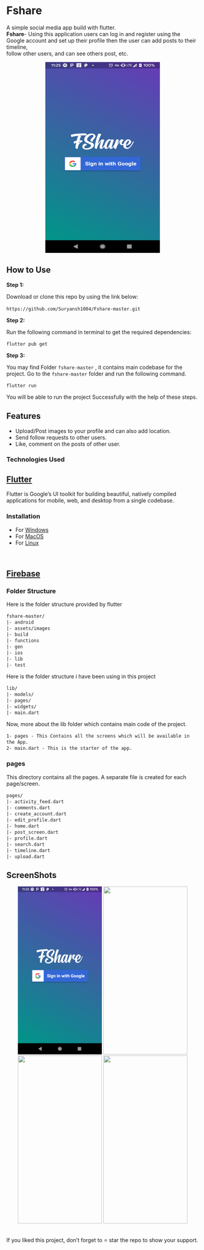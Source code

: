 # Fshare
A simple social media app build with flutter.</br>
**Fshare**- Using this application users can log in and register using the Google account and set up their profile then the user can add posts to their timeline,</br>
follow other users,  and can see others post, etc. </br>

<p align="center">
<img src="./fshare-master/assets/images/login.jpg" width="300" height="500"></br></p>


## How to Use 

**Step 1:**

Download or clone this repo by using the link below:

```https://github.com/Suryansh1004/Fshare-master.git```

**Step 2:**

Run the following command in terminal to get the required dependencies: 

```
flutter pub get 
```

**Step 3:**

You may find Folder `fshare-master` , it contains main codebase for the project. 
Go to the `fshare-master` folder and run the following command.

``` 
flutter run
```
You will be able to run the project Successfully with the help of these steps.

## Features

 - Upload/Post images to your profile and can also add location.
 - Send follow requests to other users.
 - Like, comment on the posts of other user.


### Technologies Used

## [Flutter](https://flutter.dev/) </br>
 Flutter is Google’s UI toolkit for building beautiful, natively compiled applications for mobile, web, and desktop from a single codebase.

### Installation
 -   For [Windows](https://flutter.dev/docs/get-started/install/windows)
 -   For [MacOS](https://flutter.dev/docs/get-started/install/macos)
 -   For [Linux](https://flutter.dev/docs/get-started/install/linux)
 </br>

## [Firebase](https://firebase.google.com/)

### Folder Structure
Here is the folder structure provided by flutter

```
fshare-master/
|- android
|- assets/images
|- build
|- functions
|- gen
|- ios
|- lib
|- test
```

Here is the folder structure i have been using in this project

```
lib/
|- models/
|- pages/
|- widgets/
|- main.dart
```

Now, more about the lib folder which contains main code of the project.

```
1- pages - This Contains all the screens which will be available in the App.
2- main.dart - This is the starter of the app.
```

### pages

This directory contains all the pages. A separate file is created for each page/screen.

```
pages/
|- activity_feed.dart
|- comments.dart
|- create_account.dart
|- edit_profile.dart
|- home.dart
|- post_screen.dart
|- profile.dart
|- search.dart
|- timeline.dart
|- upload.dart
```
## ScreenShots
 <p align="center">
<img src="./fshare-master/assets/images/login.jpg"  width="220" height="440">
<img src="./fshare-master/assets/images/timeline.jpg"  width="220" height="440">
<img src="./fshare-master/assets/images/find users.jpg"  width="220" height="440">
<img src="./fshare-master/assets/images/upload.jpg" width="220" height="440">
</p>
 
  <br>
If you liked this project, don’t forget to ⭐ star the repo to show your support.

